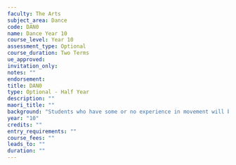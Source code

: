 ```yaml
---
faculty: The Arts
subject_area: Dance
code: DAN0
name: Dance Year 10
course_level: Year 10
assessment_type: Optional
course_duration: Two Terms
ue_approved: 
invitation_only: 
notes: ""
endorsement: 
title: DAN0
type: Optional - Half Year
description: ""
maori_title: ""
background: "Students who have some or no experience in movement will be offered the opportunity to explore this strand of the Performing Arts. Students will build and develop group work skills as well as individual skills such as creativity, presentation and performance."
year: "10"
credits: ""
entry_requirements: ""
course_fees: ""
leads_to: ""
duration: ""
---
```

